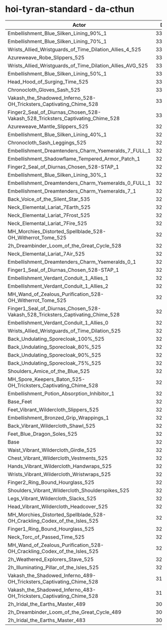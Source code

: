 # hoi-tyran-standard - da-cthun
| Actor | DPS | Increase |
|---|:---:|:---:|
|Embellishment_Blue_Silken_Lining_90%_1|334754|2.96%|
|Embellishment_Blue_Silken_Lining_70%_1|332666|2.32%|
|Wrists_Allied_Wristguards_of_Time_Dilation_Allies_4_525|332514|2.27%|
|Azureweave_Robe_Slippers_525|331325|1.91%|
|Wrists_Allied_Wristguards_of_Time_Dilation_Allies_AVG_525|331081|1.83%|
|Embellishment_Blue_Silken_Lining_50%_1|330572|1.67%|
|Head_Hood_of_Surging_Time_525|330515|1.66%|
|Chronocloth_Gloves_Sash_525|330408|1.62%|
|Vakash_the_Shadowed_Inferno_528-OH_Tricksters_Captivating_Chime_528|330342|1.60%|
|Finger2_Seal_of_Diurnas_Chosen_528-Vakash_528_Tricksters_Captivating_Chime_528|330037|1.51%|
|Azureweave_Mantle_Slippers_525|329971|1.49%|
|Embellishment_Blue_Silken_Lining_40%_1|329569|1.37%|
|Chronocloth_Sash_Leggings_525|329229|1.26%|
|Embellishment_Dreamtenders_Charm_Ysemeralds_7_FULL_1|329064|1.21%|
|Embellishment_Shadowflame_Tempered_Armor_Patch_1|328831|1.14%|
|Finger2_Seal_of_Diurnas_Chosen_528-STAP_1|328755|1.12%|
|Embellishment_Blue_Silken_Lining_30%_1|328371|1.00%|
|Embellishment_Dreamtenders_Charm_Ysemeralds_0_FULL_1|328251|0.96%|
|Embellishment_Dreamtenders_Charm_Ysemeralds_7_1|328197|0.94%|
|Back_Voice_of_the_Silent_Star_535|328100|0.91%|
|Neck_Elemental_Lariat_7Earth_525|328095|0.91%|
|Neck_Elemental_Lariat_7Frost_525|328076|0.91%|
|Neck_Elemental_Lariat_7Fire_525|327778|0.82%|
|MH_Morchies_Distorted_Spellblade_528-OH_Witherrot_Tome_525|327715|0.80%|
|2h_Dreambinder_Loom_of_the_Great_Cycle_528|327590|0.76%|
|Neck_Elemental_Lariat_7Air_525|327514|0.73%|
|Embellishment_Dreamtenders_Charm_Ysemeralds_0_1|327326|0.68%|
|Finger1_Seal_of_Diurnas_Chosen_528-STAP_1|327306|0.67%|
|Embellishment_Verdant_Conduit_1_Allies_1|327270|0.66%|
|Embellishment_Verdant_Conduit_1_Allies_2|327227|0.65%|
|MH_Wand_of_Zealous_Purification_528-OH_Witherrot_Tome_525|327225|0.64%|
|Finger1_Seal_of_Diurnas_Chosen_528-Vakash_528_Tricksters_Captivating_Chime_528|327200|0.64%|
|Embellishment_Verdant_Conduit_1_Allies_0|327114|0.61%|
|Wrists_Allied_Wristguards_of_Time_Dilation_525|326506|0.42%|
|Back_Undulating_Sporecloak_100%_525|326383|0.39%|
|Back_Undulating_Sporecloak_80%_525|326216|0.33%|
|Back_Undulating_Sporecloak_90%_525|326201|0.33%|
|Back_Undulating_Sporecloak_75%_525|326105|0.30%|
|Shoulders_Amice_of_the_Blue_525|326097|0.30%|
|MH_Spore_Keepers_Baton_525-OH_Tricksters_Captivating_Chime_528|326013|0.27%|
|Embellishment_Potion_Absorption_Inhibitor_1|325707|0.18%|
|Base_Feet|325555|0.13%|
|Feet_Vibrant_Wildercloth_Slippers_525|325364|0.07%|
|Embellishment_Bronzed_Grip_Wrappings_1|325247|0.04%|
|Back_Vibrant_Wildercloth_Shawl_525|325228|0.03%|
|Feet_Blue_Dragon_Soles_525|325136|0.00%|
|Base|325128|0.00%|
|Waist_Vibrant_Wildercloth_Girdle_525|325089|-0.01%|
|Chest_Vibrant_Wildercloth_Vestments_525|325041|-0.03%|
|Hands_Vibrant_Wildercloth_Handwraps_525|324994|-0.04%|
|Wrists_Vibrant_Wildercloth_Wristwraps_525|324917|-0.06%|
|Finger2_Ring_Bound_Hourglass_525|324833|-0.09%|
|Shoulders_Vibrant_Wildercloth_Shoulderspikes_525|324693|-0.13%|
|Legs_Vibrant_Wildercloth_Slacks_525|324675|-0.14%|
|Head_Vibrant_Wildercloth_Headcover_525|324620|-0.16%|
|MH_Morchies_Distorted_Spellblade_528-OH_Crackling_Codex_of_the_Isles_525|324315|-0.25%|
|Finger1_Ring_Bound_Hourglass_525|324011|-0.34%|
|Neck_Torc_of_Passed_Time_525|323953|-0.36%|
|MH_Wand_of_Zealous_Purification_528-OH_Crackling_Codex_of_the_Isles_525|323912|-0.37%|
|2h_Weathered_Explorers_Stave_525|322927|-0.68%|
|2h_Illuminating_Pillar_of_the_Isles_525|322915|-0.68%|
|Vakash_the_Shadowed_Inferno_489-OH_Tricksters_Captivating_Chime_528|313290|-3.64%|
|Vakash_the_Shadowed_Inferno_483-OH_Tricksters_Captivating_Chime_528|310806|-4.41%|
|2h_Iridal_the_Earths_Master_489|303206|-6.74%|
|2h_Dreambinder_Loom_of_the_Great_Cycle_489|302733|-6.89%|
|2h_Iridal_the_Earths_Master_483|300163|-7.68%|
